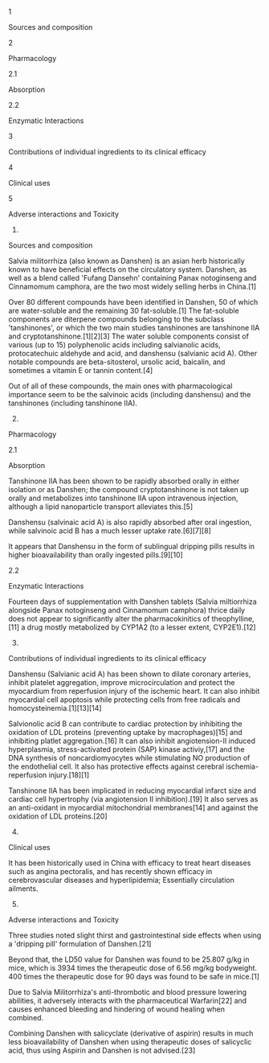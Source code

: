 1

Sources and composition

2

Pharmacology

2.1

Absorption

2.2

Enzymatic Interactions

3

Contributions of individual ingredients to its clinical efficacy

4

Clinical uses

5

Adverse interactions and Toxicity

1.

Sources and composition

Salvia militorrhiza (also known as Danshen) is an asian herb historically known to have beneficial effects on the circulatory system. Danshen, as well as a blend called 'Fufang Dansehn' containing Panax notoginseng and Cinnamomum camphora, are the two most widely selling herbs in China.[1]

Over 80 different compounds have been identified in Danshen, 50 of which are water-soluble and the remaining 30 fat-soluble.[1] The fat-soluble components are diterpene compounds belonging to the subclass 'tanshinones', or which the two main studies tanshinones are tanshinone IIA and cryptotanshinone.[1][2][3] The water soluble components consist of various (up to 15) polyphenolic acids including salvianolic acids, protocatechuic aldehyde and acid, and danshensu (salvianic acid A). Other notable compounds are beta-sitosterol, ursolic acid, baicalin, and sometimes a vitamin E or tannin content.[4]

Out of all of these compounds, the main ones with pharmacological importance seem to be the salvinoic acids (including danshensu) and the tanshinones (including tanshinone IIA).

2.

Pharmacology

2.1

Absorption

Tanshinone IIA has been shown to be rapidly absorbed orally in either isolation or as Danshen; the compound cryptotanshinone is not taken up orally and metabolizes into tanshinone IIA upon intravenous injection, although a lipid nanoparticle transport alleviates this.[5]

Danshensu (salvinaic acid A) is also rapidly absorbed after oral ingestion, while salvinoic acid B has a much lesser uptake rate.[6][7][8]

It appears that Danshensu in the form of sublingual dripping pills results in higher bioavailability than orally ingested pills.[9][10]

2.2

Enzymatic Interactions

Fourteen days of supplementation with Danshen tablets (Salvia miltiorrhiza alongside Panax notoginseng and Cinnamomum camphora) thrice daily does not appear to significantly alter the pharmacokinitics of theophylline,[11] a drug mostly metabolized by CYP1A2 (to a lesser extent, CYP2E1).[12]

3.

Contributions of individual ingredients to its clinical efficacy

Danshensu (Salvianic acid A) has been shown to dilate coronary arteries, inhibit platelet aggregation, improve microcirculation and protect the myocardium from reperfusion injury of the ischemic heart. It can also inhibit myocardial cell apoptosis while protecting cells from free radicals and homocysteinemia.[1][13][14]

Salvionolic acid B can contribute to cardiac protection by inhibiting the oxidation of LDL proteins (preventing uptake by macrophages)[15] and inhibiting platlet aggregation.[16] It can also inhibit angiotension-II induced hyperplasmia, stress-activated protein (SAP) kinase activiy,[17] and the DNA synthesis of noncardiomyocytes while stimulating NO production of the endothelial cell. It also has protective effects against cerebral ischemia-reperfusion injury.[18][1]

Tanshinone IIA has been implicated in reducing myocardial infarct size and cardiac cell hypertrophy (via angiotension II inhibition).[19] It also serves as an anti-oxidant in myocardial mitochondrial membranes[14] and against the oxidation of LDL proteins.[20]

4.

Clinical uses

It has been historically used in China with efficacy to treat heart diseases such as angina pectoralis, and has recently shown efficacy in cerebrovascular diseases and hyperlipidemia; Essentially circulation ailments.

5.

Adverse interactions and Toxicity

Three studies noted slight thirst and gastrointestinal side effects when using a 'dripping pill' formulation of Danshen.[21]

Beyond that, the LD50 value for Danshen was found to be 25.807 g/kg in mice, which is 3934 times the therapeutic dose of 6.56 mg/kg bodyweight. 400 times the therapeutic dose for 90 days was found to be safe in mice.[1]

Due to Salvia Militorrhiza's anti-thrombotic and blood pressure lowering abilities, it adversely interacts with the pharmaceutical Warfarin[22] and causes enhanced bleeding and hindering of wound healing when combined.

Combining Danshen with salicyclate (derivative of aspirin) results in much less bioavailability of Danshen when using therapeutic doses of salicyclic acid, thus using Aspirin and Danshen is not advised.[23]

